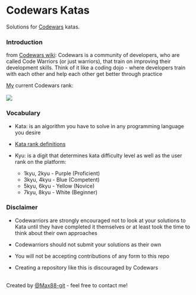 # Codewars Katas

Solutions for [Codewars](https://www.codewars.com/) katas.

### Introduction

from [Codewars wiki](https://github.com/Codewars/codewars.com/wiki/About-Codewars):
Codewars is a community of developers, who are called Code Warriors (or just warriors), that train on improving their development skills. Think of it like a coding dojo - where developers train with each other and help each other get better through practice

<a href=https://www.codewars.com/users/maxlockwood>My</a> current Codewars rank:
<br>
<br>
<img src=https://www.codewars.com/users/maxlockwood/badges/large>
<br>

### Vocabulary

- Kata: is an algorithm you have to solve in any programming language you desire

- [Kata rank definitions](https://docs.codewars.com/curation/references/kata-ranks/)

- Kyu: is a digit that determines kata difficulty level as well as the user rank on the platform:
  <br>
  - 1kyu, 2kyu - Purple (Proficient)
    <br>
  - 3kyu, 4kyu - Blue (Competent)
    <br>
  - 5kyu, 6kyu - Yellow (Novice)
    <br>
  - 7kyu, 8kyu - White (Beginner)
    <br>

### Disclaimer

- Codewarriors are strongly encouraged not to look at your solutions to Kata until they have completed it themselves or at least took the time to think about their own approaches

- Codewarriors should not submit your solutions as their own

- You will not be accepting contributions of any form to this repo

- Creating a repository like this is discouraged by Codewars<br><br>

Created by [@Max88-git](mlockwood@hotmail.co.uk/) - feel free to contact me!
